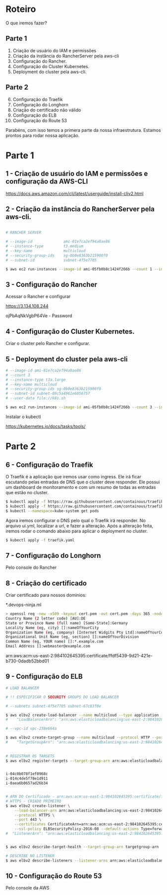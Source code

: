 # Roteiro

O que iremos fazer?

## Parte 1
1. Criação de usuário do IAM e permissões
2. Criação da instância do RancherServer pela aws-cli
3. Configuração do Rancher.
4. Configuração do Cluster Kubernetes.
5. Deployment do cluster pela aws-cli.



## Parte 2
6. Configuração do Traefik
7. Configuração do Longhorn
8. Criação do certificado não válido
9. Configuração do ELB
10. Configuração do Route 53


Parabéns, com isso temos a primera parte da nossa infraestrutura. 
Estamos prontos para rodar nossa aplicação.


# Parte 1

## 1 - Criação de usuário do IAM e permissões e configuração da AWS-CLI

https://docs.aws.amazon.com/cli/latest/userguide/install-cliv2.html


## 2 - Criação da instância do RancherServer pela aws-cli.

```sh 

# RANCHER SERVER

# --image-id              ami-01e7ca2ef94a0ae86
# --instance-type         t3.medium 
# --key-name              multicloud 
# --security-group-ids    sg-0b0e8363b215900f0 
# --subnet-id             subnet-4f5e7705

$ aws ec2 run-instances --image-id ami-05fb0b8c1424f266b --count 1 --instance-type t3a.medium --key-name CursoDevops --security-group-ids sg-0e0e4d0f5026bce67 --subnet-id subnet-095aabef62e59fc1a --user-data file://rancher.sh --tag-specifications 'ResourceType=instance,Tags=[{Key=Name,Value=rancherserver}]' 'ResourceType=volume,Tags=[{Key=Name,Value=rancherserver}]' 

```


## 3 - Configuração do Rancher
Acessar o Rancher e configurar

https://3.134.108.244

ojPbAqNkVgbP64Ve - Password

## 4 - Configuração do Cluster Kubernetes.
Criar o cluster pelo Rancher e configurar.

## 5 - Deployment do cluster pela aws-cli

```sh
# --image-id ami-01e7ca2ef94a0ae86
# --count 3 
# --instance-type t3a.large 
# --key-name multicloud 
# --security-group-ids sg-0b0e8363b215900f0 
# --subnet-id subnet-09c5a4961e6056757 
# --user-data file://k8s.sh

$ aws ec2 run-instances --image-id ami-05fb0b8c1424f266b --count 3 --instance-type t3a.large --key-name CursoDevops --security-group-ids sg-0e0e4d0f5026bce67 --subnet-id subnet-095aabef62e59fc1a --user-data file://k8s.sh   --block-device-mapping "[ { \"DeviceName\": \"/dev/sda1\", \"Ebs\": { \"VolumeSize\": 70 } } ]" --tag-specifications 'ResourceType=instance,Tags=[{Key=Name,Value=k8s}]' 'ResourceType=volume,Tags=[{Key=Name,Value=k8s}]'     
```

Instalar o kubectl 

https://kubernetes.io/docs/tasks/tools/


# Parte 2

## 6 - Configuração do Traefik

O Traefik é a aplicação que iremos usar como ingress. Ele irá ficar escutando pelas entradas de DNS que o cluster deve responder. Ele possui um dashboard de  monitoramento e com um resumo de todas as entradas que estão no cluster.
```sh
$ kubectl apply -f https://raw.githubusercontent.com/containous/traefik/v1.7/examples/k8s/traefik-rbac.yaml
$ kubectl apply -f https://raw.githubusercontent.com/containous/traefik/v1.7/examples/k8s/traefik-ds.yaml
$ kubectl --namespace=kube-system get pods
```
Agora iremos configurar o DNS pelo qual o Traefik irá responder. No arquivo ui.yml, localizar a url, e fazer a alteração. Após a alteração feita, iremos rodar o comando abaixo para aplicar o deployment no cluster.
```sh
$ kubectl apply -f traefik.yaml
```


## 7 - Configuração do Longhorn
Pelo console do Rancher


## 8 - Criação do certificado
Criar certificado para nossos dominios:

 *.devops-ninja.ml


```sh
> openssl req -new -x509 -keyout cert.pem -out cert.pem -days 365 -nodes
Country Name (2 letter code) [AU]:DE
State or Province Name (full name) [Some-State]:Germany
Locality Name (eg, city) []:nameOfYourCity
Organization Name (eg, company) [Internet Widgits Pty Ltd]:nameOfYourCompany
Organizational Unit Name (eg, section) []:nameOfYourDivision
Common Name (eg, YOUR name) []:*.example.com
Email Address []:webmaster@example.com
```

arn:aws:acm:us-east-2:984102645395:certificate/ffdf5439-9d21-421e-b730-0dadb52bbd01


## 9 - Configuração do ELB


```sh
# LOAD BALANCER

# !! ESPECIFICAR O SECURITY GROUPS DO LOAD BALANCER

# --subnets subnet-4f5e7705 subnet-67c83f0e

$ aws elbv2 create-load-balancer --name multicloud --type application --subnets subnet-4f5e7705 subnet-67c83f0e
#	 "LoadBalancerArn": "arn:aws:elasticloadbalancing:us-east-2:984102645395:loadbalancer/app/multicloud/1a4af5c3698503fb"

# --vpc-id vpc-238e664a

$ aws elbv2 create-target-group --name multicloud --protocol HTTP --port 80 --vpc-id vpc-238e664a --health-check-port 8080 --health-check-path /api/providers
#	 "TargetGroupArn": "arn:aws:elasticloadbalancing:us-east-2:984102645395:targetgroup/multicloud/0e70910ded08498f"
	
	
# REGISTRAR OS TARGETS  
$ aws elbv2 register-targets --target-group-arn arn:aws:elasticloadbalancing:us-east-2:984102645395:targetgroup/multicloud/0e70910ded08498f --targets Id=i-04c0b078f1ef0968c Id=i-014c4de5f78e1d911 Id=i-0aea6b0657ad26b34


i-04c0b078f1ef0968c
i-014c4de5f78e1d911
i-0aea6b0657ad26b34


# ARN DO Certificado - arn:aws:acm:us-east-1:984102645395:certificate/fa016001-254f-4127-b51a-61588b15c555
# HTTPS - CRIADO PRIMEIRO
$ aws elbv2 create-listener \
    --load-balancer-arn arn:aws:elasticloadbalancing:us-east-2:984102645395:loadbalancer/app/multicloud/1a4af5c3698503fb \
    --protocol HTTPS \
    --port 443 \
    --certificates CertificateArn=arn:aws:acm:us-east-2:984102645395:certificate/ffdf5439-9d21-421e-b730-0dadb52bbd01   \
    --ssl-policy ELBSecurityPolicy-2016-08 --default-actions Type=forward,TargetGroupArn=arn:aws:elasticloadbalancing:us-east-2:984102645395:targetgroup/multicloud/0e70910ded08498f
#  "ListenerArn": "arn:aws:elasticloadbalancing:us-east-2:984102645395:listener/app/multicloud/1a4af5c3698503fb/0ba2e3ab81d739b7"


$ aws elbv2 describe-target-health --target-group-arn targetgroup-arn

# DESCRIBE NO LISTENER
$ aws elbv2 describe-listeners --listener-arns arn:aws:elasticloadbalancing:us-east-1:984102645395:listener/app/multicloud/0c7e036793bff35e/a7386cf3e0dc3c0e


```


## 10 - Configuração do Route 53
Pelo console da AWS



